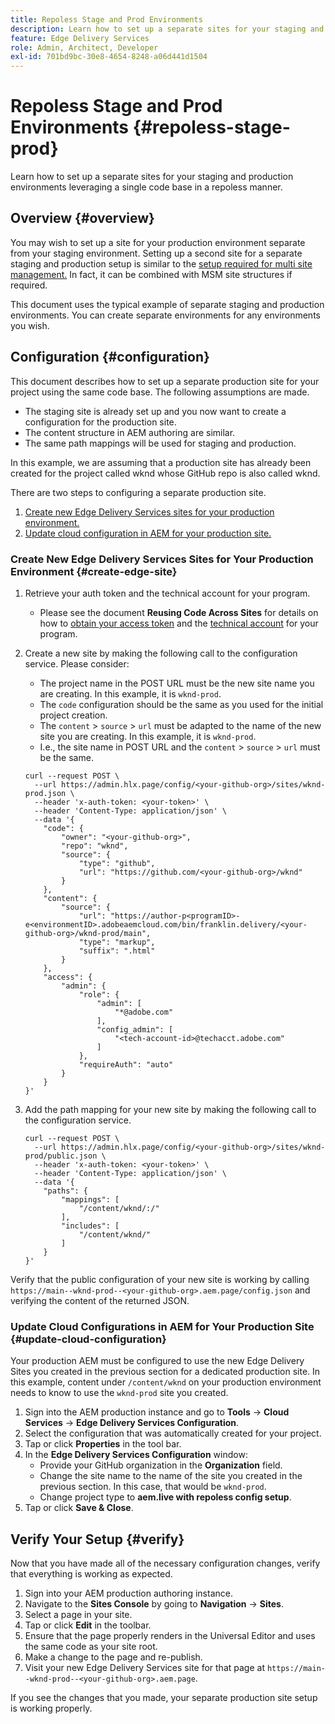 ```yaml
---
title: Repoless Stage and Prod Environments
description: Learn how to set up a separate sites for your staging and production environments leveraging a single code base in a repoless manner.
feature: Edge Delivery Services
role: Admin, Architect, Developer
exl-id: 701bd9bc-30e8-4654-8248-a06d441d1504
---
```

# Repoless Stage and Prod Environments {#repoless-stage-prod}

Learn how to set up a separate sites for your staging and production environments leveraging a single code base in a repoless manner.

## Overview {#overview}

You may wish to set up a site for your production environment separate from your staging environment. Setting up a second site for a separate staging and production setup is similar to the [setup required for multi site management.](/help/edge/wysiwyg-authoring/repoless-msm.md) In fact, it can be combined with MSM site structures if required.

This document uses the typical example of separate staging and production environments. You can create separate environments for any environments you wish.

## Configuration {#configuration}

This document describes how to set up a separate production site for your project using the same code base. The following assumptions are made.

* The staging site is already set up and you now want to create a configuration for the production site.
* The content structure in AEM authoring are similar.
* The same path mappings will be used for staging and production.

In this example, we are assuming that a production site has already been created for the project called wknd whose GitHub repo is also called wknd.

There are two steps to configuring a separate production site.

1. [Create new Edge Delivery Services sites for your production environment.](#create-edge-site)
1. [Update cloud configuration in AEM for your production site.](#update-cloud-configuration)

### Create New Edge Delivery Services Sites for Your Production Environment {#create-edge-site}

1. Retrieve your auth token and the technical account for your program.
   * Please see the document **Reusing Code Across Sites** for details on how to [obtain your access token](/help/edge/wysiwyg-authoring/repoless.md#access-token) and the [technical account](/help/edge/wysiwyg-authoring/repoless.md#access-control) for your program.
1. Create a new site by making the following call to the configuration service. Please consider:
   * The project name in the POST URL must be the new site name you are creating. In this example, it is `wknd-prod`.
   * The `code` configuration should be the same as you used for the initial project creation.
   * The `content` > `source` > `url` must be adapted to the name of the new site you are creating. In this example, it is `wknd-prod`.
   * I.e., the site name in POST URL and the `content` > `source` > `url` must be the same.

   ```text
   curl --request POST \
     --url https://admin.hlx.page/config/<your-github-org>/sites/wknd-prod.json \
     --header 'x-auth-token: <your-token>' \
     --header 'Content-Type: application/json' \
     --data '{
       "code": {
           "owner": "<your-github-org>",
           "repo": "wknd",
           "source": {
               "type": "github",
               "url": "https://github.com/<your-github-org>/wknd"
           }
       },
       "content": {
           "source": {
               "url": "https://author-p<programID>-e<environmentID>.adobeaemcloud.com/bin/franklin.delivery/<your-github-org>/wknd-prod/main",
               "type": "markup",
               "suffix": ".html"
           }
       },
       "access": {
           "admin": {
               "role": {
                   "admin": [
                       "*@adobe.com"
                   ],
                   "config_admin": [
                       "<tech-account-id>@techacct.adobe.com"
                   ]
               },
               "requireAuth": "auto"
           }
       }
   }'
   ```

1. Add the path mapping for your new site by making the following call to the configuration service.

   ```text
   curl --request POST \
     --url https://admin.hlx.page/config/<your-github-org>/sites/wknd-prod/public.json \
     --header 'x-auth-token: <your-token>' \
     --header 'Content-Type: application/json' \
     --data '{
       "paths": {
           "mappings": [
               "/content/wknd/:/"
           ],
           "includes": [
               "/content/wknd/"
           ]
       }
   }'
   ```

Verify that the public configuration of your new site is working by calling `https://main--wknd-prod--<your-github-org>.aem.page/config.json` and verifying the content of the returned JSON.

### Update Cloud Configurations in AEM for Your Production Site {#update-cloud-configuration}

Your production AEM must be configured to use the new Edge Delivery Sites you created in the previous section for a dedicated production site. In this example, content under `/content/wknd` on your production environment needs to know to use the `wknd-prod` site you created.

1. Sign into the AEM production instance and go to **Tools** -&gt; **Cloud Services** -&gt; **Edge Delivery Services Configuration**.
1. Select the configuration that was automatically created for your project.
1. Tap or click **Properties** in the tool bar.
1. In the **Edge Delivery Services Configuration** window:
   * Provide your GitHub organization in the **Organization** field.
   * Change the site name to the name of the site you created in the previous section. In this case, that would be `wknd-prod`.
   * Change project type to **aem.live with repoless config setup**.
1. Tap or click **Save &amp; Close**.

## Verify Your Setup {#verify}

Now that you have made all of the necessary configuration changes, verify that everything is working as expected.

1. Sign into your AEM production authoring instance.
1. Navigate to the **Sites Console** by going to **Navigation** -&gt; **Sites**.
1. Select a page in your site.
1. Tap or click **Edit** in the toolbar.
1. Ensure that the page properly renders in the Universal Editor and uses the same code as your site root.
1. Make a change to the page and re-publish.
1. Visit your new Edge Delivery Services site for that page at `https://main--wknd-prod--<your-github-org>.aem.page`.

If you see the changes that you made, your separate production site setup is working properly.
